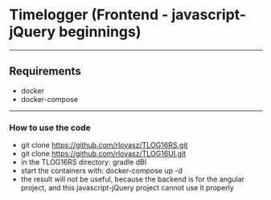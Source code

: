 # Timelogger (Frontend - javascript-jQuery beginnings)

----
## Requirements

* docker 
* docker-compose

----


### How to use the code

* git clone https://github.com/rlovasz/TLOG16RS.git
* git clone https://github.com/rlovasz/TLOG16UI.git
* in the TLOG16RS directory: gradle dBI
* start the containers with: docker-compose up -d
* the result will not be useful, because the backend is for the angular project, and this javascript-jQuery project cannot use it properly


